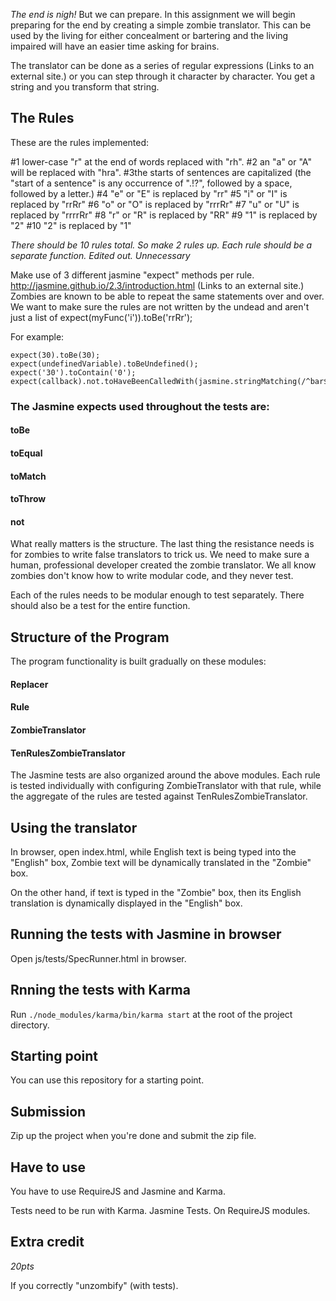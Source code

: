 *The end is nigh!*
But we can prepare. In this assignment we will begin preparing for the end by creating a simple zombie translator. This can be used by the living for either concealment or bartering and the living impaired will have an easier time asking for brains. 

The translator can be done as a series of regular expressions (Links to an external site.) or you can step through it character by character. You get a string and you transform that string. 

## The Rules

These are the rules implemented:

\#1 lower-case "r" at the end of words replaced with "rh".
\#2 an "a" or "A" will be replaced with "hra".
\#3the starts of sentences are capitalized (the "start of a sentence" is any occurrence of ".!?", followed by a space, followed by a letter.)
\#4 "e" or "E" is replaced by "rr"
\#5 "i" or "I" is replaced by "rrRr"
\#6 "o" or "O" is replaced by "rrrRr"
\#7 "u" or "U" is replaced by "rrrrRr"
\#8 "r" or "R" is replaced by "RR"
\#9 "1" is replaced by "2"
\#10 "2" is replaced by "1"
 
*There should be 10 rules total. So make 2 rules up. Each rule should be a separate function. Edited out. Unnecessary*

Make use of 3 different jasmine "expect" methods per rule. http://jasmine.github.io/2.3/introduction.html (Links to an external site.) Zombies are known to be able to repeat the same statements over and over. We want to make sure the rules are not written by the undead and aren't just a list of expect(myFunc('i')).toBe('rrRr');

For example:
```
expect(30).toBe(30);
expect(undefinedVariable).toBeUndefined();
expect('30').toContain('0');
expect(callback).not.toHaveBeenCalledWith(jasmine.stringMatching(/^bar$/));
```

### The Jasmine expects used throughout the tests are:
#### toBe
#### toEqual
#### toMatch
#### toThrow
#### not


What really matters is the structure. The last thing the resistance needs is for zombies to write false translators to trick us. We need to make sure a human, professional developer created the zombie translator. We all know zombies don't know how to write modular code, and they never test. 

Each of the rules needs to be modular enough to test separately. There should also be a test for the entire function. 

## Structure of the Program

The program functionality is built gradually on these modules:
#### Replacer
#### Rule
#### ZombieTranslator
#### TenRulesZombieTranslator

The Jasmine tests are also organized around the above modules. Each rule is tested individually with configuring ZombieTranslator with that rule, while the aggregate of the rules are tested against TenRulesZombieTranslator.

## Using the translator

In browser, open index.html, while English text is being typed into the "English" box, Zombie text will be dynamically translated in the "Zombie" box.

On the other hand, if text is typed in the "Zombie" box, then its English translation is dynamically displayed in the "English" box.

## Running the tests with Jasmine in browser

Open js/tests/SpecRunner.html in browser.

## Rnning the tests with Karma

Run ```./node_modules/karma/bin/karma start``` at the root of the project directory.

## Starting point

You can use this repository for a starting point. 

## Submission

Zip up the project when you're done and submit the zip file. 

## Have to use

You have to use RequireJS and Jasmine and Karma. 

Tests need to be run with Karma. Jasmine Tests. On RequireJS modules.

## Extra credit
*20pts*

If you correctly "unzombify" (with tests).
